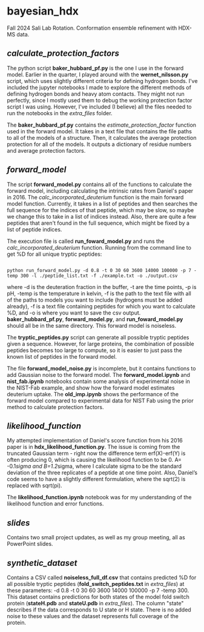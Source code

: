 # bayesian_hdx
Fall 2024 Sali Lab Rotation. Conformation ensemble refinement with HDX-MS data. 

## _calculate_protection_factors_
The python script **baker_hubbard_pf.py** is the one I use in the forward model. Earlier in the quarter, I played around with the **wernet_nilsson.py** script, which uses slightly different criteria for defining hydrogen bonds. I've included the jupyter notebooks I made to explore the different methods of defining hydrogen bonds and heavy atom contacts. They might not run perfectly, since I mostly used them to debug the working protection factor script I was using. However, I've included (I believe) all the files needed to run the notebooks in the _extra_files_ folder. 

The **baker_hubbard_pf.py** contains the _estimate_protection_factor_ function used in the forward model. It takes in a text file that contains the file paths to all of the models of a structure. Then, it calculates the average protection protection for all of the models. It outputs a dictionary of residue numbers and average protection factors. 

## _forward_model_

The script **forward_model.py** contains all of the functions to calculate the forward model, including calculating the intrinsic rates from Daniel's paper in 2016. The _calc_incorporated_deuterium_ function is the main forward model function. Currently, it takes in a list of peptides and then searches the full sequence for the indices of that peptide, which may be slow, so maybe we change this to take in a list of indices instead. Also, there are quite a few peptides that aren't found in the full sequence, which might be fixed by a list of peptide indices. 

The execution file is called **run_foward_model.py** and runs the _calc_incorporated_deuterium_ function. Running from the command line to get %D for all unique tryptic peptides: 

```

python run_forward_model.py -d 0.8 -t 0 30 60 3600 14000 100000 -p 7 -temp 300 -l ./peptide_list.txt -f ./example.txt -o ./output.csv 

```

where -d is the deuteration fraction in the buffer, -t are the time points, -p is pH, -temp is the temperature in kelvin, -f is the path to the text file with all of the paths to models you want to include (hydrogens must be added already), -f is a text file containing peptides for which you want to calculate %D, and -o is where you want to save the csv output. **baker_hubbard_pf.py**, **forward_model.py**, and **run_foward_model.py** should all be in the same directory. This forward model is noiseless. 

The **tryptic_peptides.py** script can generate all possible tryptic peptides given a sequence. However, for large proteins, the combination of possible peptides becomes too large to compute, so it is easier to just pass the known list of peptides in the forward model. 

The file **forward_model_noise.py** is incomplete, but it contains functions to add Gaussian noise to the forward model. The **forward_model.ipynb** and **nist_fab.ipynb** notebooks contain some analysis of experimental noise in the NIST-Fab example, and show how the forward model estimates deuterium uptake. The **old_imp.ipynb** shows the performance of the forward model compared to experimental data for NIST Fab using the prior method to calculate protection factors. 

## _likelihood_function_

My attempted implementation of Daniel's score function from his 2016 paper is in **hdx_likelihood_function.py**. The issue is coming from the truncated Gaussian term - right now the difference term erf(X)-erf(Y) is often producing 0, which is causing the likelihood function to be 0. A= -0.1*sigma and B=1.2*sigma, where I calculate sigma to be the standard deviation of the three replicates of a peptide at one time point. Also, Daniel’s code seems to have a slightly different formulation, where the sqrt(2) is replaced with sqrt(pi). 

The **likelihood_function.ipynb** notebook was for my understanding of the likelihood function and error functions. 

## _slides_

Contains two small project updates, as well as my group meeting, all as PowerPoint slides. 

## _synthetic_dataset_

Contains a CSV called **noiseless_full_df.csv** that contains predicted %D for all possible tryptic peptides (**fold_switch_peptides.txt** in _extra_files_) at these parameters: -d 0.8 -t 0 30 60 3600 14000 100000 -p 7 -temp 300. This dataset contains predictions for both states of the model fold switch protein (**stateH.pdb** and **stateU.pdb** in _extra_files_). The column "state" describes if the data corresponds to U state or H state. There is no added noise to these values and the dataset represents full coverage of the protein. 
 
